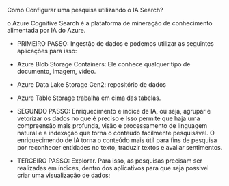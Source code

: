 Como Configurar uma pesquisa utilizando o IA Search? 

o Azure Cognitive Search é a plataforma de mineração de conhecimento
alimentada por IA do Azure. 

* PRIMEIRO PASSO: 
Ingestão de dados e podemos utilizar as seguintes aplicações para isso:

- Azure Blob Storage Containers:
Ele conhece qualquer tipo de documento, imagem, vídeo.

- Azure Data Lake Storage Gen2:
repositório de dados

- Azure Table Storage 
trabalha em cima das tabelas.

* SEGUNDO PASSO: 
Enriquecimento e índice de IA, ou seja, agrupar e vetorizar os dados no que é preciso e Isso permite que haja uma compreensão mais profunda, visão e processamento de linguagem natural e a indexação que torna o conteudo facilmente pesquisável.
O enriquecimendo de IA torna o conteúdo mais útil para fins de pesquisa
por reconhecer entidades no texto, traduzir textos e avaliar sentimentos.

* TERCEIRO PASSO:
Explorar. Para isso, as pesquisas precisam ser realizadas em índices,
dentro dos aplicativos para que seja possivel criar uma visualização
 de dados;